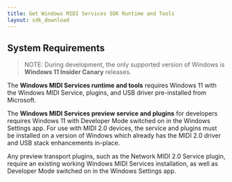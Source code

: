 ```yaml
---
title: Get Windows MIDI Services SDK Runtime and Tools
layout: sdk_download
---
```


## System Requirements

> NOTE: During development, the only supported version of Windows is **Windows 11 Insider Canary** releases.

The **Windows MIDI Services runtime and tools** requires Windows 11 with the Windows MIDI Service, plugins, and USB driver pre-installed from Microsoft.

The **Windows MIDI Services preview service and plugins** for developers requires Windows 11 with Developer Mode switched on in the Windows Settings app. For use with MIDI 2.0 devices, the service and plugins must be installed on a version of Windows which already has the MIDI 2.0 driver and USB stack enhancements in-place. 

Any preview transport plugins, such as the Network MIDI 2.0 Service plugin, require an existing working Windows MIDI Services installation, as well as Developer Mode switched on in the Windows Settings app.
